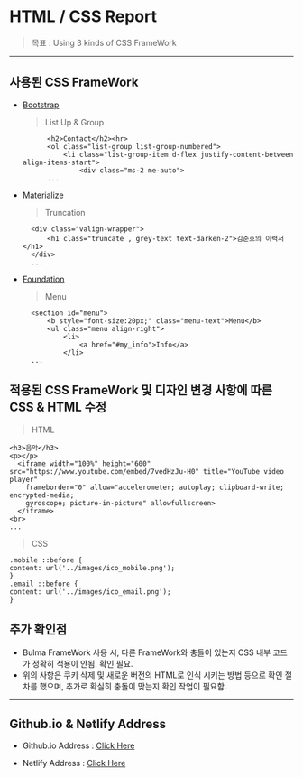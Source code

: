 # HTML / CSS Report

  > 목표 : Using 3 kinds of CSS FrameWork

-----------------------------------------------------------------------

## 사용된 CSS FrameWork

- [Bootstrap](https://getbootstrap.com/)

  > List Up & Group
  
    <!-- bootstrap list -->
            <h2>Contact</h2><hr>
            <ol class="list-group list-group-numbered">
                <li class="list-group-item d-flex justify-content-between align-items-start">
                    <div class="ms-2 me-auto">
            ...
  
- [Materialize](https://materializecss.com/)

  > Truncation
  
    <!-- materialize truncation -->
        <div class="valign-wrapper">
            <h1 class="truncate , grey-text text-darken-2">김준호의 이력서</h1>
        </div>
        ...
  
- [Foundation](https://get.foundation/)

  > Menu
  
    <!-- foundation menu -->
        <section id="menu">
            <b style="font-size:20px;" class="menu-text">Menu</b>
            <ul class="menu align-right">
                <li>
                    <a href="#my_info">Info</a>
                </li>
        ...
  
## 적용된 CSS FrameWork 및 디자인 변경 사항에 따른 CSS & HTML 수정

  > HTML
  
    <h3>음악</h3>
    <p></p>
      <iframe width="100%" height="600" src="https://www.youtube.com/embed/7vedHzJu-H0" title="YouTube video player"
        frameborder="0" allow="accelerometer; autoplay; clipboard-write; encrypted-media;
        gyroscope; picture-in-picture" allowfullscreen>
      </iframe>
    <br>
    ...
    
  > CSS
  
    .mobile ::before {
    content: url('../images/ico_mobile.png');
    }
    .email ::before {
    content: url('../images/ico_email.png');
    }

## 추가 확인점

  * Bulma FrameWork 사용 시, 다른 FrameWork와 충돌이 있는지 CSS 내부 코드가 정확히 적용이 안됨. 확인 필요.
  * 위의 사항은 쿠키 삭제 및 새로운 버전의 HTML로 인식 시키는 방법 등으로 확인 절차를 했으며,
    추가로 확실히 충돌이 맞는지 확인 작업이 필요함.
  
-----------------------------------------------------------------------

## Github.io & Netlify Address

  - Github.io Address : [Click Here](https://racheneken.github.io/Github.io-HTMLreport/)
  
  - Netlify Address : [Click Here](https://htmlreport.netlify.app/)
  
